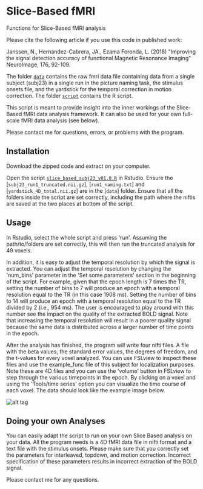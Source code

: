 # Slice-Based fMRI
Functions for Slice-Based fMRI analysis

Please cite the following article if you use this code in published work:

Janssen, N., Hernández-Cabrera, JA., Ezama Foronda, L. (2018)
"Improving the signal detection accuracy of functional Magnetic Resonance Imaging" 
NeuroImage, 176, 92-109.

The folder [`data`](data) contains the raw fmri data file containing data from a single subject (subj23) in a single run in the picture naming task, the stimulus onsets file, and the yardstick for the temporal correction in motion correction. The folder [`script`](scripts) contains the R script. 

This script is meant to provide insight into the inner workings of the Slice-Based fMRI data analysis framework. It can also be used for your own full-scale fMRI data analysis (see below). 

Please contact me for questions, errors, or problems with the program.

## Installation

Download the zipped code and extract on your computer. 

Open the script [`slice_based_subj23_v01.0.R`](scripts/slice_based_subj23_v1.0.R) in Rstudio. Ensure the [`subj23_run1_truncated.nii.gz`], [`run1_naming.txt`] and [`yardstick_4D_total.nii.gz`] are in the [`data`] folder. Ensure that all the folders inside the script are set correctly, including the path where the niftis are saved at the two places at bottom of the script.

## Usage

In Rstudio, select the whole script and press 'run'. Assuming the path/to/folders are set correctly, this will then run the truncated analysis for 49 voxels.

In addition, it is easy to adjust the temporal resolution by which the signal is extracted. You can adjust the temporal resolution by changing the 'num_bins' parameter in the 'Set some parameters' section in the beginning of the script. For example, given that the epoch length is 7 times the TR, setting the number of bins to 7 will produce an epoch with a temporal resolution equal to the TR (in this case 1908 ms). Setting the number of bins to 14 will produce an epoch with a temporal resolution equal to the TR divided by 2 (i.e., 954 ms). The user is encouraged to play around with this number see the impact on the quality of the extracted BOLD signal. Note that increasing the temporal resolution will result in a poorer quality signal because the same data is distributed across a larger number of time points in the epoch. 

After the analysis has finished, the program will write four nifti files. A file with the beta values, the standard error values, the degrees of freedom, and the t-values for every voxel analyzed. You can use FSLview to inspect these files and use the example_func file of this subject for localization purposes. Note these are 4D files and you can use the 'volume' button in FSLview to step through the various timepoints in the epoch. By clicking on a voxel and using the 'Tools/time series' option you can visualize the time course of each voxel. The data should look like the example image below.

![alt tag](https://cloud.githubusercontent.com/assets/8832136/22594539/599dae12-ea1b-11e6-9e04-33c4075236e1.png)

## Doing your own Analyses

You can easily adapt the script to run on your own Slice Based analysis on your data. All the program needs is a 4D fMRI data file in nifti format and a text file with the stimulus onsets. Please make sure that you correctly set the parameters for interleaved, topdown, and motion correction. Incorrect specification of these parameters results in incorrect extraction of the BOLD signal.

Please contact me for any questions.
